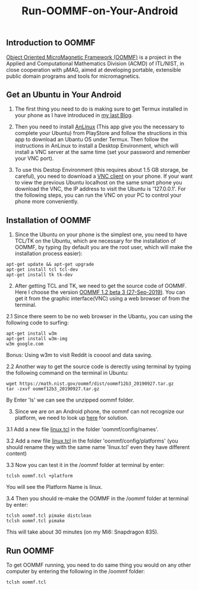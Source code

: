 ﻿---
layout: post
title: Run-OOMMF-on-Your-Android
categories: Android
description: 
keywords: OOMMF, Android, Termux
---
## Introduction to OOMMF

[Object Oriented MicroMagnetic Framework (OOMMF)](https://math.nist.gov/oommf/) is a project in the Applied and Computational Mathematics Division (ACMD) of ITL/NIST, in close cooperation with µMAG, aimed at developing portable, extensible public domain programs and tools for micromagnetics. 

## Get an Ubuntu in Your Android

1. The first thing you need to do is making sure to get Termux installed in your phone as I have introduced in [my last Blog](https://yuanzhi-zhu.github.io/2019/12/09/Play-Jupyter-on-Your-Android/). 

2. Then you need to install [AnLinux](https://github.com/EXALAB/AnLinux-App) (This app give you the necessary to complete your Ubuntu) from PlayStore and follow the structions in this app to download an Ubantu OS under Termux. Then follow the instructions in AnLinux to install a Desktop Environment, which will install a VNC server at the same time (set your password and remenber your VNC port).

3. To use this Destop Environment (this requires about 1.5 GB storage, be careful), you need to download a [VNC client](https://www.realvnc.com/en/connect/download/viewer/) on your phone. If your want to view the previous Ubuntu localhost on the same smart phone you download the VNC, the IP address to visit the Ubuntu is '127.0.0.1'. For the following steps, you can run the VNC on your PC to control your phone more conveniently.

## Installation of OOMMF

1. Since the Ubuntu on your phone is the simplest one, you need to have TCL/TK on the Ubuntu, which are necessary for the installation of OOMMF, by typing (by default you are the root user, which will make the installation process easier):

```
apt-get update && apt-get upgrade
apt-get install tcl tcl-dev
apt-get install tk tk-dev
```

2. After getting TCL and TK, we need to get the source code of OOMMF. Here I choose the version [OOMMF 1.2 beta 3 (27-Sep-2019)](https://math.nist.gov/oommf/software-12.html). You can get it from the graphic interface(VNC) using a web browser of from the terminal.

2.1 Since there seem to be no web browser in the Ubantu, you can using the following code to surfing:

```
apt-get install w3m
apt-get install w3m-img
w3m google.com
```

Bonus: Using w3m to visit Reddit is cooool and data saving.

2.2 Another way to get the source code is derectly using terminal by typing the following command on the terminal in Ubuntu:

```
wget https://math.nist.gov/oommf/dist/oommf12b3_20190927.tar.gz
tar -zxvf oommf12b3_20190927.tar.gz
```

By Enter 'ls' we can see the unzipped oommf folder.

3. Since we are on an Android phone, the oommf can not recognize our platform, we need to look up [here](https://math.nist.gov/oommf/doc/userguide12b3/userguide/Advanced_Installation.html#sec:platformNames) for solution.

3.1 Add a new file [linux.tcl](./documents/blog/OOMMF/linux001.pdf) in the folder 'oommf/config/names'.

3.2 Add a new file [linux.tcl](./documents/blog/OOMMF/linux002.pdf) in the folder 'oommf/config/platforms' (you should rename they with the same name 'linux.tcl' even they have different content)

3.3 Now you can test it in the /oommf folder at terminal by enter:

```
tclsh oommf.tcl +platform
```

You will see the Platform Name is linux.

3.4 Then you should re-make the OOMMF in the /oommf folder at terminal by enter:

```
tclsh oommf.tcl pimake distclean
tclsh oommf.tcl pimake
```

This will take about 30 minutes (on my Mi6: Snapdragon 835).

## Run OOMMF

To get OOMMF running, you need to do same thing you would on any other computer by entering the following in the /oommf folder:

```
tclsh oommf.tcl
```
